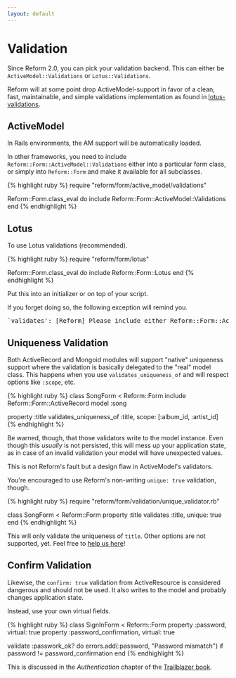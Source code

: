 ```yaml
---
layout: default
---
```


# Validation

Since Reform 2.0, you can pick your validation backend. This can either be `ActiveModel::Validations` or `Lotus::Validations`.

Reform will at some point drop ActiveModel-support in favor of a clean, fast, maintainable, and simple validations implementation as found in [lotus-validations](https://github.com/lotus/lotus-validations).


## ActiveModel

In Rails environments, the AM support will be automatically loaded.

In other frameworks, you need to include `Reform::Form::ActiveModel::Validations` either into a particular form class, or simply into `Reform::Form` and make it available for all subclasses.

{% highlight ruby %}
require "reform/form/active_model/validations"

Reform::Form.class_eval do
  include Reform::Form::ActiveModel::Validations
end
{% endhighlight %}


## Lotus

To use Lotus validations (recommended).

{% highlight ruby %}
require "reform/form/lotus"

Reform::Form.class_eval do
  include Reform::Form::Lotus
end
{% endhighlight %}

Put this into an initializer or on top of your script.

If you forget doing so, the following exception will remind you.

<pre>
`validates': [Reform] Please include either Reform::Form::ActiveModel::Validations or Reform::Form::Lotus in your form class. (RuntimeError)
</pre>

## Uniqueness Validation

Both ActiveRecord and Mongoid modules will support "native" uniqueness support where the validation is basically delegated to the "real" model class. This happens when you use `validates_uniqueness_of` and will respect options like `:scope`, etc.

{% highlight ruby %}
class SongForm < Reform::Form
  include Reform::Form::ActiveRecord
  model :song

  property :title
  validates_uniqueness_of :title, scope: [:album_id, :artist_id]
{% endhighlight %}

Be warned, though, that those validators write to the model instance. Even though this _usually_ is not persisted, this will mess up your application state, as in case of an invalid validation your model will have unexpected values.

This is not Reform's fault but a design flaw in ActiveModel's validators.

You're encouraged to use Reform's non-writing `unique: true` validation, though.

{% highlight ruby %}
require "reform/form/validation/unique_validator.rb"

class SongForm < Reform::Form
  property :title
  validates :title, unique: true
end
{% endhighlight %}

This will only validate the uniqueness of `title`. Other options are not supported, yet. Feel free to [help us here](https://github.com/apotonick/reform/blob/master/lib/reform/form/validation/unique_validator.rb)!

## Confirm Validation

Likewise, the `confirm: true` validation from ActiveResource is considered dangerous and should not be used. It also writes to the model and probably changes application state.

Instead, use your own virtual fields.

{% highlight ruby %}
class SignInForm < Reform::Form
  property :password, virtual: true
  property :password_confirmation, virtual: true

  validate :passwork_ok? do
    errors.add(:password, "Password mismatch") if password != password_confirmation
  end
{% endhighlight %}

This is discussed in the _Authentication_ chapter of the [Trailblazer book](https://leanpub.com/trailblazer).